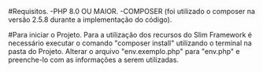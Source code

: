 #Requisitos.
-PHP 8.0 OU MAIOR.
-COMPOSER (foi utilizado o composer na versão 2.5.8 durante a implementação do código).

#Para iniciar o Projeto.
Para a utilização dos recursos do Slim Framework é necessário executar o comando "composer install" utilizando o terminal na pasta do Projeto.
Alterar o arquivo "env.exemplo.php" para "env.php" e preenche-lo com as informações a serem utilizadas.
